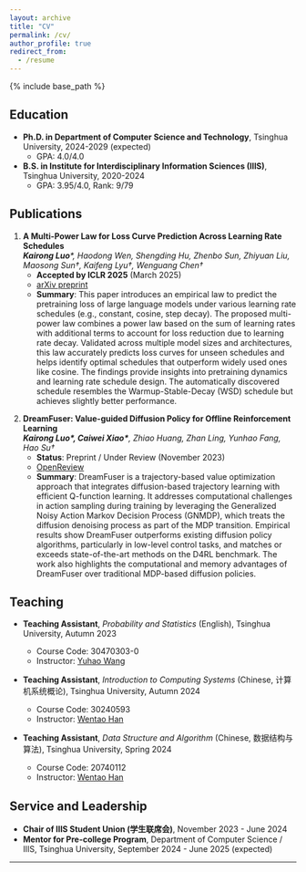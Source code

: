 ```yaml
---
layout: archive
title: "CV"
permalink: /cv/
author_profile: true
redirect_from:
  - /resume
---
```


{% include base_path %}

## Education
- **Ph.D. in Department of Computer Science and Technology**, Tsinghua University, 2024-2029 (expected)  
  - GPA: 4.0/4.0  
- **B.S. in Institute for Interdisciplinary Information Sciences (IIIS)**, Tsinghua University, 2020-2024  
  - GPA: 3.95/4.0, Rank: 9/79  

## Publications
1. **A Multi-Power Law for Loss Curve Prediction Across Learning Rate Schedules**  
   ***Kairong Luo**\*, Haodong Wen, Shengding Hu, Zhenbo Sun, Zhiyuan Liu, Maosong Sun†, Kaifeng Lyu†, Wenguang Chen†*  
   - **Accepted by ICLR 2025** (March 2025)  
   - [arXiv preprint](https://arxiv.org/abs/2503.12811)  
   - **Summary**: This paper introduces an empirical law to predict the pretraining loss of large language models under various learning rate schedules (e.g., constant, cosine, step decay). The proposed multi-power law combines a power law based on the sum of learning rates with additional terms to account for loss reduction due to learning rate decay. Validated across multiple model sizes and architectures, this law accurately predicts loss curves for unseen schedules and helps identify optimal schedules that outperform widely used ones like cosine. The findings provide insights into pretraining dynamics and learning rate schedule design. The automatically discovered schedule resembles the Warmup-Stable-Decay (WSD) schedule but achieves slightly better performance.  
<!--
   - **Annotations**:  
     - \*: First author  
     - \†: Corresponding author  
-->

2. **DreamFuser: Value-guided Diffusion Policy for Offline Reinforcement Learning**  
   ***Kairong Luo\*, Caiwei Xiao\***, Zhiao Huang, Zhan Ling, Yunhao Fang, Hao Su†*  
   - **Status**: Preprint / Under Review (November 2023)  
   - [OpenReview](https://openreview.net/forum?id=9jmUwjZi7j)  
   - **Summary**: DreamFuser is a trajectory-based value optimization approach that integrates diffusion-based trajectory learning with efficient Q-function learning. It addresses computational challenges in action sampling during training by leveraging the Generalized Noisy Action Markov Decision Process (GNMDP), which treats the diffusion denoising process as part of the MDP transition. Empirical results show DreamFuser outperforms existing diffusion policy algorithms, particularly in low-level control tasks, and matches or exceeds state-of-the-art methods on the D4RL benchmark. The work also highlights the computational and memory advantages of DreamFuser over traditional MDP-based diffusion policies.  
<!--   
  - **Annotations**:  
     - \*: Equal contribution (co-first authors)  
     - \†: Corresponding author  
-->

<!-- 
## Talks
1. **Invited Talk by [Kaifeng Lyu](https://kaifeng.ac/)**  
   - **Topic**: A Multi-Power Law for Loss Curve Prediction Across Learning Rate Schedules  
   - **Date**: November 18, 2024  

2. **Invited Talk by [Yingfa Chen](https://chen-yingfa.github.io/)**  
   - **Topic**: A Multi-Power Law for Loss Curve Prediction Across Learning Rate Schedules  
   - **Date**: March 13, 2025  
-->

## Teaching
- **Teaching Assistant**, *Probability and Statistics* (English), Tsinghua University, Autumn 2023  
  - Course Code: 30470303-0  
  - Instructor: [Yuhao Wang](https://yuhaow.github.io/)  

- **Teaching Assistant**, *Introduction to Computing Systems* (Chinese, 计算机系统概论), Tsinghua University, Autumn 2024  
  - Course Code: 30240593  
  - Instructor: [Wentao Han](https://pacman.cs.tsinghua.edu.cn/~hanwentao/)  

- **Teaching Assistant**, *Data Structure and Algorithm* (Chinese, 数据结构与算法), Tsinghua University, Spring 2024  
  - Course Code: 20740112  
  - Instructor: [Wentao Han](https://pacman.cs.tsinghua.edu.cn/~hanwentao/)  

## Service and Leadership
- **Chair of IIIS Student Union (学生联席会)**, November 2023 - June 2024  
- **Mentor for Pre-college Program**, Department of Computer Science / IIIS, Tsinghua University, September 2024 - June 2025 (expected)  

---
